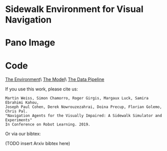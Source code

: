 # Sidewalk Environment for Visual Navigation


# Pano Image

# Code
[The Environment](https://github.com/mweiss17/SEVN)\\
[The Model](https://github.com/mweiss17/SEVN-model)\\
[The Data Pipeline](https://github.com/mweiss17/SEVN-data)

If you use this work, please cite us:

```
Martin Weiss, Simon Chamorro, Roger Girgis, Margaux Luck, Samira Ebrahimi Kahou, 
Joseph Paul Cohen, Derek Nowrouzezahrai, Doina Precup, Florian Golemo, Chris Pal. 
"Navigation Agents for the Visually Impaired: A Sidewalk Simulator and Experiments" 
In Conference on Robot Learning. 2019.
```

Or via our bibtex:

(TODO insert Arxiv bibtex here)
